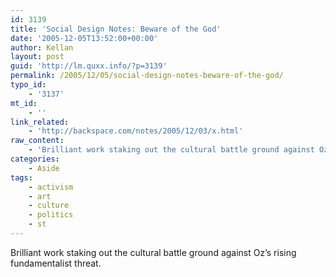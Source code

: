 ```yaml
---
id: 3139
title: 'Social Design Notes: Beware of the God'
date: '2005-12-05T13:52:00+00:00'
author: Kellan
layout: post
guid: 'http://lm.quxx.info/?p=3139'
permalink: /2005/12/05/social-design-notes-beware-of-the-god/
typo_id:
    - '3137'
mt_id:
    - ''
link_related:
    - 'http://backspace.com/notes/2005/12/03/x.html'
raw_content:
    - 'Brilliant work staking out the cultural battle ground against Oz\''s rising fundamentalist threat.'
categories:
    - Aside
tags:
    - activism
    - art
    - culture
    - politics
    - st
---
```


Brilliant work staking out the cultural battle ground against Oz’s rising fundamentalist threat.